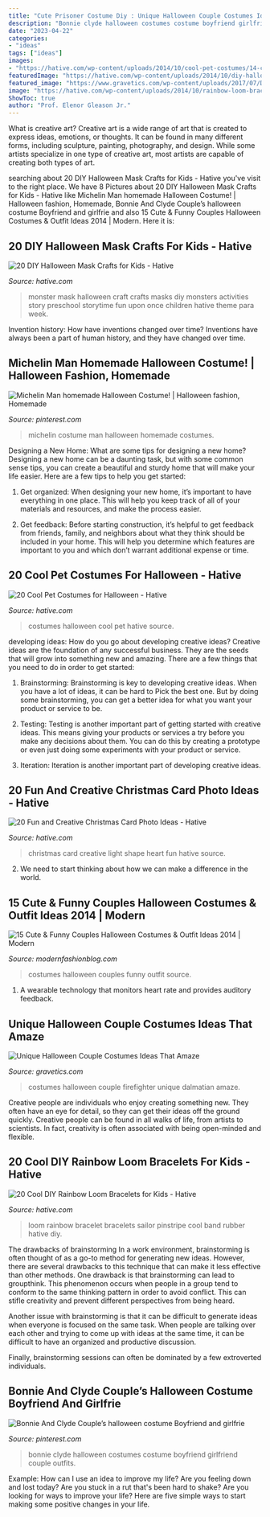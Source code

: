 ```yaml
---
title: "Cute Prisoner Costume Diy : Unique Halloween Couple Costumes Ideas That Amaze"
description: "Bonnie clyde halloween costumes costume boyfriend girlfriend couple outfits"
date: "2023-04-22"
categories:
- "ideas"
tags: ["ideas"]
images:
- "https://hative.com/wp-content/uploads/2014/10/cool-pet-costumes/14-cool-pet-costumes.jpg"
featuredImage: "https://hative.com/wp-content/uploads/2014/10/diy-halloween-mask-crafts/18-monster-storytime-craft.jpg"
featured_image: "https://www.gravetics.com/wp-content/uploads/2017/07/Dalmatian-Firefighter.jpg"
image: "https://hative.com/wp-content/uploads/2014/10/rainbow-loom-bracelets/9-sailor-pinstripe-rainbow-loom-bracelet.jpg"
ShowToc: true
author: "Prof. Elenor Gleason Jr."
---
```



What is creative art?
Creative art is a wide range of art that is created to express ideas, emotions, or thoughts. It can be found in many different forms, including sculpture, painting, photography, and design. While some artists specialize in one type of creative art, most artists are capable of creating both types of art.

	

		
searching about 20 DIY Halloween Mask Crafts for Kids - Hative you've visit to the right place. We have 8 Pictures about 20 DIY Halloween Mask Crafts for Kids - Hative like Michelin Man homemade Halloween Costume! | Halloween fashion, Homemade, Bonnie And Clyde Couple’s halloween costume Boyfriend and girlfrie and also 15 Cute &amp; Funny Couples Halloween Costumes &amp; Outfit Ideas 2014 | Modern. Here it is:
		
    
## 20 DIY Halloween Mask Crafts For Kids - Hative

<img loading=lazy src="https://hative.com/wp-content/uploads/2014/10/diy-halloween-mask-crafts/18-monster-storytime-craft.jpg" onerror="this.onerror=null;this.src='https://tse2.mm.bing.net/th?id=OIP.fiJeUXv1aABoeetBq05IMgHaJ6&amp;pid=15.1';" alt="20 DIY Halloween Mask Crafts for Kids - Hative">

_Source: hative.com_

>monster mask halloween craft crafts masks diy monsters activities story preschool storytime fun upon once children hative theme para week. 

	

Invention history: How have inventions changed over time?
Inventions have always been a part of human history, and they have changed over time.

    
## Michelin Man Homemade Halloween Costume! | Halloween Fashion, Homemade

<img loading=lazy src="https://i.pinimg.com/736x/80/a3/3d/80a33d57d0b10b28c156a1a02d4418f5--homemade-halloween-costumes-my-style.jpg" onerror="this.onerror=null;this.src='https://tse1.mm.bing.net/th?id=OIP.KwD56Xm2IcWvJm-1vfd0KwHaJ3&amp;pid=15.1';" alt="Michelin Man homemade Halloween Costume! | Halloween fashion, Homemade">

_Source: pinterest.com_

>michelin costume man halloween homemade costumes. 

	

Designing a New Home: What are some tips for designing a new home?
Designing a new home can be a daunting task, but with some common sense tips, you can create a beautiful and sturdy home that will make your life easier. Here are a few tips to help you get started:
1. Get organized: When designing your new home, it’s important to have everything in one place. This will help you keep track of all of your materials and resources, and make the process easier.

2. Get feedback: Before starting construction, it’s helpful to get feedback from friends, family, and neighbors about what they think should be included in your home. This will help you determine which features are important to you and which don’t warrant additional expense or time.


    
## 20 Cool Pet Costumes For Halloween - Hative

<img loading=lazy src="https://hative.com/wp-content/uploads/2014/10/cool-pet-costumes/14-cool-pet-costumes.jpg" onerror="this.onerror=null;this.src='https://tse2.mm.bing.net/th?id=OIP.uuFIlYV26IvA1XalVL0-wQHaKw&amp;pid=15.1';" alt="20 Cool Pet Costumes for Halloween - Hative">

_Source: hative.com_

>costumes halloween cool pet hative source. 

	

developing ideas: How do you go about developing creative ideas?
Creative ideas are the foundation of any successful business. They are the seeds that will grow into something new and amazing. There are a few things that you need to do in order to get started:
1. Brainstorming: Brainstorming is key to developing creative ideas. When you have a lot of ideas, it can be hard to Pick the best one. But by doing some brainstorming, you can get a better idea for what you want your product or service to be.

2. Testing: Testing is another important part of getting started with creative ideas. This means giving your products or services a try before you make any decisions about them. You can do this by creating a prototype or even just doing some experiments with your product or service.

3. Iteration: Iteration is another important part of developing creative ideas.

    
## 20 Fun And Creative Christmas Card Photo Ideas - Hative

<img loading=lazy src="https://hative.com/wp-content/uploads/2014/11/christmas-card-photo-ideas/10-christmas-card-photo-ideas.jpg" onerror="this.onerror=null;this.src='https://tse1.mm.bing.net/th?id=OIP.lrGcUd82HHl1LqoM43eIfQHaLH&amp;pid=15.1';" alt="20 Fun and Creative Christmas Card Photo Ideas - Hative">

_Source: hative.com_

>christmas card creative light shape heart fun hative source. 

	

2. We need to start thinking about how we can make a difference in the world.

    
## 15 Cute &amp; Funny Couples Halloween Costumes &amp; Outfit Ideas 2014 | Modern

<img loading=lazy src="http://modernfashionblog.com/wp-content/uploads/2014/10/15-Cute-Funny-Couples-Halloween-Costumes-Outfit-Ideas-2014-10.jpg" onerror="this.onerror=null;this.src='https://tse3.mm.bing.net/th?id=OIP.FsGKedctXFWQLq5ewuRpdQHaJ4&amp;pid=15.1';" alt="15 Cute &amp; Funny Couples Halloween Costumes &amp; Outfit Ideas 2014 | Modern">

_Source: modernfashionblog.com_

>costumes halloween couples funny outfit source. 

	

1. A wearable technology that monitors heart rate and provides auditory feedback.

    
## Unique Halloween Couple Costumes Ideas That Amaze

<img loading=lazy src="https://www.gravetics.com/wp-content/uploads/2017/07/Dalmatian-Firefighter.jpg" onerror="this.onerror=null;this.src='https://tse2.mm.bing.net/th?id=OIP.2GyKmF6GvnY-WS6n4MIymwHaJ4&amp;pid=15.1';" alt="Unique Halloween Couple Costumes Ideas That Amaze">

_Source: gravetics.com_

>costumes halloween couple firefighter unique dalmatian amaze. 

	

Creative people are individuals who enjoy creating something new. They often have an eye for detail, so they can get their ideas off the ground quickly. Creative people can be found in all walks of life, from artists to scientists. In fact, creativity is often associated with being open-minded and flexible.

    
## 20 Cool DIY Rainbow Loom Bracelets For Kids - Hative

<img loading=lazy src="https://hative.com/wp-content/uploads/2014/10/rainbow-loom-bracelets/9-sailor-pinstripe-rainbow-loom-bracelet.jpg" onerror="this.onerror=null;this.src='https://tse2.mm.bing.net/th?id=OIP.3ywDZN9EgWZY08U3uV6t7gHaJ4&amp;pid=15.1';" alt="20 Cool DIY Rainbow Loom Bracelets for Kids - Hative">

_Source: hative.com_

>loom rainbow bracelet bracelets sailor pinstripe cool band rubber hative diy. 

	

The drawbacks of brainstorming
In a work environment, brainstorming is often thought of as a go-to method for generating new ideas. However, there are several drawbacks to this technique that can make it less effective than other methods.
One drawback is that brainstorming can lead to groupthink. This phenomenon occurs when people in a group tend to conform to the same thinking pattern in order to avoid conflict. This can stifle creativity and prevent different perspectives from being heard.

Another issue with brainstorming is that it can be difficult to generate ideas when everyone is focused on the same task. When people are talking over each other and trying to come up with ideas at the same time, it can be difficult to have an organized and productive discussion.

Finally, brainstorming sessions can often be dominated by a few extroverted individuals.

    
## Bonnie And Clyde Couple’s Halloween Costume Boyfriend And Girlfrie

<img loading=lazy src="https://i.pinimg.com/736x/5c/c3/81/5cc3810bccfe355b74139c7c6ba1cd3b.jpg" onerror="this.onerror=null;this.src='https://tse4.mm.bing.net/th?id=OIP.VGeVwokQISjtjk4ZmwB7VQHaJ3&amp;pid=15.1';" alt="Bonnie And Clyde Couple’s halloween costume Boyfriend and girlfrie">

_Source: pinterest.com_

>bonnie clyde halloween costumes costume boyfriend girlfriend couple outfits. 

	

Example: How can I use an idea to improve my life?
Are you feeling down and lost today? Are you stuck in a rut that's been hard to shake? Are you looking for ways to improve your life? Here are five simple ways to start making some positive changes in your life.

